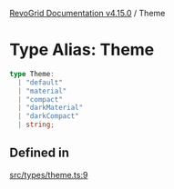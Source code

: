 [RevoGrid Documentation v4.15.0](README.md) / Theme

# Type Alias: Theme

```ts
type Theme: 
  | "default"
  | "material"
  | "compact"
  | "darkMaterial"
  | "darkCompact"
  | string;
```

## Defined in

[src/types/theme.ts:9](https://github.com/revolist/revogrid/blob/f57e3b1afae49404a5b6670c54899cb5770f47c4/src/types/theme.ts#L9)
